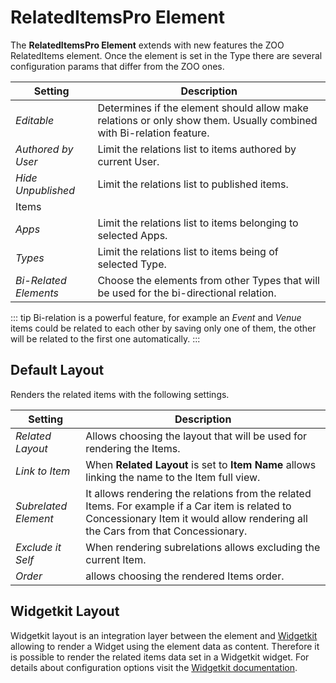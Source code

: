 # RelatedItemsPro Element

The **RelatedItemsPro Element** extends with new features the ZOO RelatedItems element. Once the element is set in the Type there are several configuration params that differ from the ZOO ones.

| Setting | Description |
| --- | --- |
| _Editable_ | Determines if the element should allow make relations or only show them. Usually combined with Bi-relation feature. |
| _Authored by User_ | Limit the relations list to items authored by current User. |
| _Hide Unpublished_ | Limit the relations list to published items. |
| Items |
| _Apps_ | Limit the relations list to items belonging to selected Apps. |
| _Types_ | Limit the relations list to items being of selected Type. |
| _Bi-Related Elements_ | Choose the elements from other Types that will be used for the bi-directional relation. |

::: tip
Bi-relation is a powerful feature, for example an _Event_ and _Venue_ items could be related to each other by saving only one of them, the other will be related to the first one automatically.
:::

## Default Layout

Renders the related items with the following settings.

| Setting | Description |
| --- | --- |
| _Related Layout_ | Allows choosing the layout that will be used for rendering the Items. |
| _Link to Item_ | When **Related Layout** is set to **Item Name** allows linking the name to the Item full view. |
| _Subrelated Element_ | It allows rendering the relations from the related Items. For example if a Car item is related to Concessionary Item it would allow rendering all the Cars from that Concessionary. |
| _Exclude it Self_ | When rendering subrelations allows excluding the current Item. |
| _Order_ | allows choosing the rendered Items order. |

## Widgetkit Layout

Widgetkit layout is an integration layer between the element and [Widgetkit](http://yootheme.com/widgetkit) allowing to render a Widget using the element data as content. Therefore it is possible to render the related items data set in a Widgetkit widget. For details about configuration options visit the [Widgetkit documentation](https://yootheme.com/support/widgetkit/).
